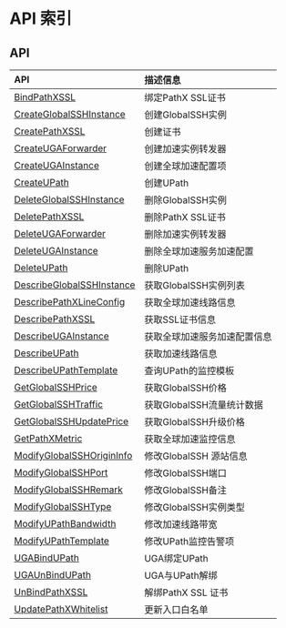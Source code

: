 # API 索引

## API

| API | 描述信息 |
|:---|:---|
|[BindPathXSSL](api/pathx-api/bind_path_xssl)|绑定PathX SSL证书|
|[CreateGlobalSSHInstance](api/pathx-api/create_global_ssh_instance)|创建GlobalSSH实例|
|[CreatePathXSSL](api/pathx-api/create_path_xssl)|创建证书|
|[CreateUGAForwarder](api/pathx-api/create_uga_forwarder)|创建加速实例转发器|
|[CreateUGAInstance](api/pathx-api/create_uga_instance)|创建全球加速配置项|
|[CreateUPath](api/pathx-api/create_upath)|创建UPath|
|[DeleteGlobalSSHInstance](api/pathx-api/delete_global_ssh_instance)|删除GlobalSSH实例|
|[DeletePathXSSL](api/pathx-api/delete_path_xssl)|删除PathX SSL证书|
|[DeleteUGAForwarder](api/pathx-api/delete_uga_forwarder)|删除加速实例转发器|
|[DeleteUGAInstance](api/pathx-api/delete_uga_instance)|删除全球加速服务加速配置|
|[DeleteUPath](api/pathx-api/delete_upath)|删除UPath|
|[DescribeGlobalSSHInstance](api/pathx-api/describe_global_ssh_instance)|获取GlobalSSH实例列表|
|[DescribePathXLineConfig](api/pathx-api/describe_path_x_line_config)|获取全球加速线路信息|
|[DescribePathXSSL](api/pathx-api/describe_path_xssl)|获取SSL证书信息|
|[DescribeUGAInstance](api/pathx-api/describe_uga_instance)|获取全球加速服务加速配置信息|
|[DescribeUPath](api/pathx-api/describe_upath)|获取加速线路信息|
|[DescribeUPathTemplate](api/pathx-api/describe_upath_template)|查询UPath的监控模板|
|[GetGlobalSSHPrice](api/pathx-api/get_global_ssh_price)|获取GlobalSSH价格|
|[GetGlobalSSHTraffic](api/pathx-api/get_global_ssh_traffic)|获取GlobalSSH流量统计数据|
|[GetGlobalSSHUpdatePrice](api/pathx-api/get_global_ssh_update_price)|获取GlobalSSH升级价格|
|[GetPathXMetric](api/pathx-api/get_path_x_metric)|获取全球加速监控信息|
|[ModifyGlobalSSHOriginInfo](api/pathx-api/modify_global_ssh_origin_info)|修改GlobalSSH 源站信息|
|[ModifyGlobalSSHPort](api/pathx-api/modify_global_ssh_port)|修改GlobalSSH端口|
|[ModifyGlobalSSHRemark](api/pathx-api/modify_global_ssh_remark)|修改GlobalSSH备注|
|[ModifyGlobalSSHType](api/pathx-api/modify_global_ssh_type)|修改GlobalSSH实例类型|
|[ModifyUPathBandwidth](api/pathx-api/modify_upath_bandwidth)|修改加速线路带宽|
|[ModifyUPathTemplate](api/pathx-api/modify_upath_template)|修改UPath监控告警项|
|[UGABindUPath](api/pathx-api/uga_bind_upath)|UGA绑定UPath|
|[UGAUnBindUPath](api/pathx-api/uga_un_bind_upath)|UGA与UPath解绑|
|[UnBindPathXSSL](api/pathx-api/un_bind_path_xssl)|解绑PathX SSL 证书|
|[UpdatePathXWhitelist](api/pathx-api/update_path_x_whitelist)|更新入口白名单|
